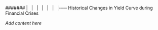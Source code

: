 ####### |   |   |   |   |   |   ├── Historical Changes in Yield Curve during Financial Crises

*Add content here*